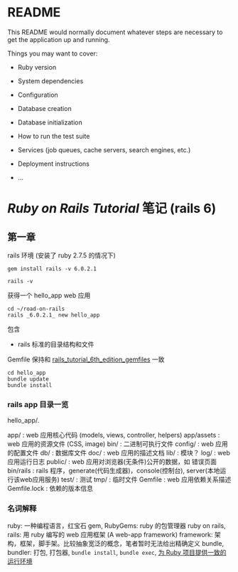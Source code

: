 # README

This README would normally document whatever steps are necessary to get the
application up and running.

Things you may want to cover:

* Ruby version

* System dependencies

* Configuration

* Database creation

* Database initialization

* How to run the test suite

* Services (job queues, cache servers, search engines, etc.)

* Deployment instructions

* ...

# *Ruby on Rails Tutorial* 笔记 (rails 6)

## 第一章

rails 环境 (安装了 ruby 2.7.5 的情况下)
```shell
gem install rails -v 6.0.2.1 

rails -v
```
获得一个 hello_app web 应用
```shell
cd ~/road-on-rails
rails _6.0.2.1_ new hello_app
```
包含
- rails 标准的目录结构和文件

Gemfile 保持和 [rails_tutorial_6th_edition_gemfiles](https://github.com/learnenough/rails_tutorial_6th_edition_gemfiles) 一致
```shell
cd hello_app
bundle update
bundle install
```

### rails app 目录一览
hello_app/.

app/         : web 应用核心代码 (models, views, controller, helpers)
app/assets   : web 应用的资源文件 (CSS, image)
bin/         : 二进制可执行文件
config/      : web 应用的配置文件
db/          : 数据库文件
doc/         : web 应用的描述文档
lib/         : 模块？
log/         : web 应用运行日志 
public/      : web 应用对浏览器(无条件)公开的数据，如 错误页面
bin/rails    : rails 程序，generate(代码生成器)，console(控制台), server(本地运行该web应用服务)
test/        : 测试
tmp/         : 临时文件
Gemfile      : web 应用依赖关系描述
Gemfile.lock : 依赖的版本信息

### 名词解释
ruby: 一种编程语言，红宝石
gem, RubyGems: ruby 的包管理器
ruby on rails, rails: 用 ruby 编写的 web 应用框架 (A web-app framework) 
framework: 架构，框架，脚手架。比较抽象宽泛的概念，笔者暂时无法给出精确定义 
bundle, bundler: 打包, 打包器, `bundle install`, `bundle exec`, [为 Ruby 项目提供一致的运行环境](https://www.bundler.cn/)
